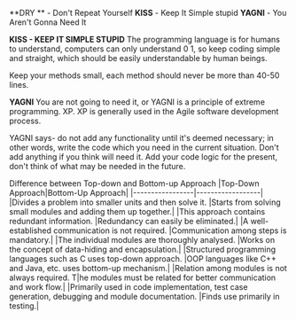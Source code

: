 **DRY ** - Don't Repeat Yourself
**KISS** - Keep It Simple stupid
**YAGNI** - You Aren't Gonna Need It

**KISS - KEEP IT SIMPLE STUPID**
The programming language is for humans to understand, computers can only understand 0 1, so keep coding simple and straight, which should be 
easily understandable by human beings.

Keep your methods small, each method should never be more than 40-50 lines.

**YAGNI**
You are not going to need it, or YAGNI is a principle of extreme programming.  XP. XP is generally used in the Agile software development process.

YAGNI says- do not add any functionality until it's deemed necessary; in other words,  write the code which you need in the current situation. 
Don't add anything if you think will need it. 
Add your code logic for the present, don't think of what may be needed in the future. 

Difference between Top-down and Bottom-up Approach
|Top-Down Approach|Bottom-Up Approach|
|-----------------|------------------|
|Divides a problem into smaller units and then solve it.	|Starts from solving small modules and adding them up together.|
|This approach contains redundant information.	|Redundancy can easily be eliminated.|
|A well-established communication is not required.	|Communication among steps is mandatory.|
|The individual modules are thoroughly analysed.	|Works on the concept of data-hiding and encapsulation.|
|Structured programming languages such as C uses top-down approach.	|OOP languages like C++ and Java, etc. uses bottom-up mechanism.|
|Relation among modules is not always required.	T|he modules must be related for better communication and work flow.|
|Primarily used in code implementation, test case generation, debugging and module documentation.	|Finds use primarily in testing.|
